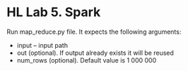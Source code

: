 # HL Lab 5. Spark

Run map_reduce.py file. It expects the following arguments: <br>
- input – input path
- out (optional). If output already exists it will be reused
- num_rows (optional). Default value is 1 000 000
